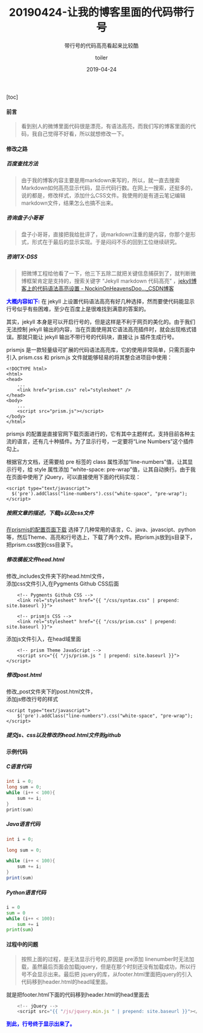 ﻿---
layout:     post
title:      20190424-让我的博客里面的代码带行号
subtitle:   带行号的代码高亮看起来比较酷
date:       2019-04-24
author:     toiler
header-img: img/post-bg-ios9-web.jpg
catalog: true
tags:
    - 学习
    - 工具
---
[toc]
#### 前言
> 看到别人的微博里面代码很是漂亮，有语法高亮，而我们写的博客里面的代码，我自己觉得不好看，所以就想修改一下。

#### 修改之路
##### 百度查找方法
> 由于我的博客内容主要是用markdown来写的，所以，就一直去搜索Markdown如何高亮显示代码，显示代码行数。在网上一搜索，还挺多的，说的都是，修改样式，添加什么CSS文件。我使用的是有道云笔记编辑markdown文件，结果怎么也搞不出来。

##### 咨询盘子小哥哥
> 盘子小哥哥，直接把我给批评了，说markdown注重的是内容，你那个是形式，形式在于最后的显示实现。于是闷闷不乐的回到工位继续研究。

##### 咨询TX-DSS
> 把微博工程给他看了一下，他三下五除二就把关键信息捕获到了，就判断微博框架肯定是支持的，搜索关键字 “Jekyll markdown 代码高亮” ，[jekyll博客上的代码语法高亮设置 - NockinOnHeavensDoo..._CSDN博客](https://blog.csdn.net/u013961139/article/details/78853544)

<font color='#0000ff'>**大概内容如下:**</font>
在 jekyll 上设置代码语法高亮有好几种选择，然而要使代码能显示行号似乎有些困难，至少在百度上是很难找到满意的答案的。

其实，jekyll 本身是可以开启行号的，但是这样是不利于网页的美化的。由于我们无法控制 jekyll 输出的内容，当在页面使用其它语法高亮插件时，就会出现格式错误。那就只能让 jekyll 输出不带行号的代码块，直接让 js 插件生成行号。

prismjs 是一款轻量级可扩展的代码语法高亮库，它的使用非常简单，只需页面中引入 prism.css 和 prism.js 文件就能够轻易的将其整合进项目中使用：
```
<!DOCTYPE html>
<html>
<head>
    ...
    <link href="prism.css" rel="stylesheet" />
</head>
<body>
    ...
    <script src="prism.js"></script>
</body>
</html>
```
prismjs 的配置是直接官网下载页面进行的，它有其中主题样式，支持目前各种主流的语言，还有几十种插件。为了显示行号，一定要将“Line Numbers”这个插件勾上。

根据官方文档，还需要给 pre 标签的 class 属性添加“line-numbers”值，让其显示行号，给 style 属性添加 “white-space: pre-wrap”值，让其自动换行。由于我在页面中使用了 jQuery，可以直接使用下面的代码实现：
```
<script type="text/javascript">
  $('pre').addClass("line-numbers").css("white-space", "pre-wrap");
</script>
```
##### 按照文章的描述，下载js以及css文件
[在prismjs的配置页面下载](https://prismjs.com/download.html#themes=prism-tomorrow&languages=markup+css+clike+javascript+java+python&plugins=line-highlight+line-numbers+toolbar)
选择了几种常用的语言，C、java、javascipt、python等，然后Theme、高亮和行号选上，下载了两个文件。把prism.js放到js目录下，把prism.css放到css目录下。
##### 修改模板文件head.html
修改_includes文件夹下的head.html文件，<br>添加css文件引入,在Pygments Github CSS后面
```
    <!-- Pygments Github CSS -->
    <link rel="stylesheet" href="{{ "/css/syntax.css" | prepend: site.baseurl }}">
    
    <!-- prismjs CSS -->
    <link rel="stylesheet" href="{{ "/css/prism.css" | prepend: site.baseurl }}">
```
添加js文件引入，在head域里面
```
    <!-- prism Theme JavaScript -->
    <script src="{{ "/js/prism.js " | prepend: site.baseurl }}"></script>
```
##### 修改post.html
修改_post文件夹下的post.html文件，<br>添加js修改行号的样式
```
<script type="text/javascript">
    $('pre').addClass("line-numbers").css("white-space", "pre-wrap");
</script>
```
##### 提交js、css以及修改的head.html文件到github
#### 示例代码
##### C语言代码
```C
int i = 0;
long sum = 0;
while (i++ < 100){
    sum += i;
}
print(sum)
```
##### Java语言代码
```java
int i = 0;

long sum = 0;

while (i++ < 100){
    sum += i;
}
print(sum)
```
##### Python语言代码
```python
i = 0
sum = 0
while (i++ < 100):
    sum += i
print(sum)
```

#### 过程中的问题
> 按照上面的过程，是无法显示行号的,原因是 pre添加 linenumber时无法加载，虽然最后页面会加载jquery，但是在那个时刻还没有加载成功，所以行号不会显示出来。最后把 jquery的库，从footer.html里面把jquery的引入代码移到header.html的head域里面。

就是把footer.html下面的代码移到header.html的head里面去
```javascript
    <!-- jQuery -->
    <script src="{{ "/js/jquery.min.js " | prepend: site.baseurl }}"></script>
```

**<font color="#0000ff">到此，行号终于显示出来了。</font>**